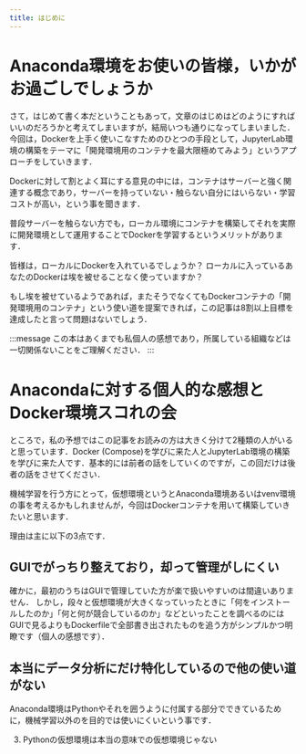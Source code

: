 ```yaml
---
title: はじめに
---
```

# Anaconda環境をお使いの皆様，いかがお過ごしでしょうか

さて，はじめて書く本だということもあって，文章のはじめはどのようにすればいいのだろうかと考えてしまいますが，結局いつも通りになってしまいました．
今回は，Dockerを上手く使いこなすためのひとつの手段として，JupyterLab環境の構築をテーマに「開発環境用のコンテナを最大限極めてみよう」というアプローチをしていきます．

Dockerに対して割とよく耳にする意見の中には，コンテナはサーバーと強く関連する概念であり，サーバーを持っていない・触らない自分にはいらない・学習コストが高い，という事を聞きます．

普段サーバーを触らない方でも，ローカル環境にコンテナを構築してそれを実際に開発環境として運用することでDockerを学習するというメリットがあります．

皆様は，ローカルにDockerを入れているでしょうか？
ローカルに入っているあなたのDockerは埃を被せることなく使っていますか？

もし埃を被せているようであれば，またそうでなくてもDockerコンテナの「開発環境用のコンテナ」という使い道を提案できれば，この記事は8割以上目標を達成したと言って問題はないでしょう．

:::message
この本はあくまでも私個人の感想であり，所属している組織などは一切関係ないことをご理解ください．
:::

# Anacondaに対する個人的な感想とDocker環境スコれの会

ところで，私の予想ではこの記事をお読みの方は大きく分けて2種類の人がいると思っています．Docker (Compose)を学びに来た人とJupyterLab環境の構築を学びに来た人です．基本的には前者の話をしていくのですが，この回だけは後者の話をさせてください．

機械学習を行う方にとって，仮想環境というとAnaconda環境あるいはvenv環境の事を考えるかもしれませんが，今回はDockerコンテナを用いて構築していきたいと思います．

理由は主に以下の3点です．

## GUIでがっちり整えており，却って管理がしにくい
確かに，最初のうちはGUIで管理していた方が楽で扱いやすいのは間違いありません．
しかし，段々と仮想環境が大きくなっていったときに「何をインストールしたのか」「何と何が競合しているのか」などといったことを調べるのにはGUIで見るよりもDockerfileで全部書き出されたものを追う方がシンプルかつ明瞭です（個人の感想です）．

## 本当にデータ分析にだけ特化しているので他の使い道がない
Anaconda環境はPythonやそれを囲うように付属する部分でできているために，機械学習以外のを目的では使いにくいという事です．

3. Pythonの仮想環境は本当の意味での仮想環境じゃない



